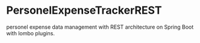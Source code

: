 # PersonelExpenseTrackerREST
personel expense data management with REST architecture on Spring Boot with lombo plugins.
